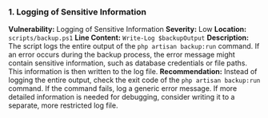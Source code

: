 ### 1. Logging of Sensitive Information

**Vulnerability:** Logging of Sensitive Information
**Severity:** Low
**Location:** `scripts/backup.ps1`
**Line Content:** `Write-Log $backupOutput`
**Description:** The script logs the entire output of the `php artisan backup:run` command. If an error occurs during the backup process, the error message might contain sensitive information, such as database credentials or file paths. This information is then written to the log file.
**Recommendation:** Instead of logging the entire output, check the exit code of the `php artisan backup:run` command. If the command fails, log a generic error message. If more detailed information is needed for debugging, consider writing it to a separate, more restricted log file.